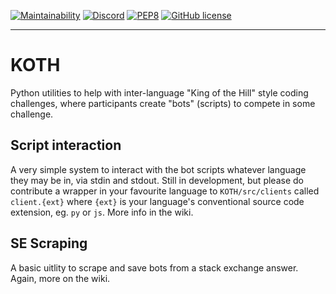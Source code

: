 [![Maintainability](https://api.codeclimate.com/v1/badges/7c6b2baeccaf298c7cd3/maintainability)](https://codeclimate.com/github/Artemis21/KOTH/maintainability) [![Discord](https://img.shields.io/badge/-Artemis%238032-grey?logo=discord)](https://discord.gg) [![PEP8](https://img.shields.io/badge/code%20style-pep8-orange.svg)](https://www.python.org/dev/peps/pep-0008/) [![GitHub license](https://img.shields.io/github/license/Artemis21/KOTH)](https://github.com/Artemis21/KOTH/blob/master/LICENSE.txt)


---
# KOTH
Python utilities to help with inter-language "King of the Hill" style coding challenges, where participants create "bots" (scripts) to compete in some challenge.

## Script interaction
A very simple system to interact with the bot scripts whatever language they may be in, via stdin and stdout. Still in development, but please do contribute a wrapper in your favourite language to `KOTH/src/clients` called `client.{ext}` where `{ext}` is your language's conventional source code extension, eg. `py` or `js`. More info in the wiki.

## SE Scraping
A basic uitlity to scrape and save bots from a stack exchange answer. Again, more on the wiki.
